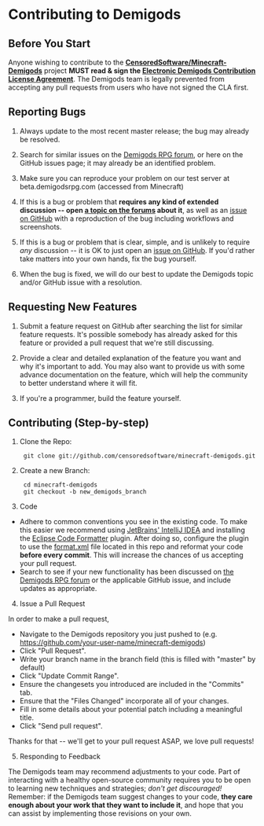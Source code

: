 # Contributing to Demigods

## Before You Start

Anyone wishing to contribute to the **[CensoredSoftware/Minecraft-Demigods](https://github.com/censoredsoftware/minecraft-demigods)** project **MUST read & sign the [Electronic Demigods Contribution License Agreement](https://docs.google.com/forms/d/1itO8qfkFwVMxvS5MIxYw5V4ZxPMYA4w9Y3ddlm0f7BI/viewform)**. The Demigods team is legally prevented from accepting any pull requests from users who have not signed the CLA first.

## Reporting Bugs

1. Always update to the most recent master release; the bug may already be resolved.

2. Search for similar issues on the [Demigods RPG forum][f], or here on the GitHub issues page; it may already be an identified problem.

3. Make sure you can reproduce your problem on our test server at beta.demigodsrpg.com (accessed from Minecraft)

4. If this is a bug or problem that **requires any kind of extended discussion -- open [a topic on the forums][f] about it**, as well as an [issue on GitHub](https://github.com/censoredsoftware/minecraft-demigods/issues) with a reproduction of the bug including workflows and screenshots.

5. If this is a bug or problem that is clear, simple, and is unlikely to require *any* discussion -- it is OK to just open an [issue on GitHub](https://github.com/censoredsoftware/minecraft-demigods/issues). If you'd rather take matters into your own hands, fix the bug yourself.

6. When the bug is fixed, we will do our best to update the Demigods topic and/or GitHub issue with a resolution.

## Requesting New Features

1. Submit a feature request on GitHub after searching the list for similar feature requests. It's possible somebody has already asked for this feature or provided a pull request that we're still discussing.

2. Provide a clear and detailed explanation of the feature you want and why it's important to add. You may also want to provide us with some advance documentation on the feature, which will help the community to better understand where it will fit.

3. If you're a programmer, build the feature yourself.

## Contributing (Step-by-step)

1. Clone the Repo:

        git clone git://github.com/censoredsoftware/minecraft-demigods.git

2. Create a new Branch:

        cd minecraft-demigods
        git checkout -b new_demigods_branch

3. Code
  * Adhere to common conventions you see in the existing code. To make this easier we recommend using [JetBrains' IntelliJ IDEA](www.jetbrains.com/idea) and installing the [Eclipse Code Formatter](http://plugins.jetbrains.com/plugin/6546) plugin. After doing so, configure the plugin to use the [format.xml](./format.xml) file located in this repo and reformat your code **before every commit**. This will increase the chances of us accepting your pull request.
  * Search to see if your new functionality has been discussed on [the Demigods RPG forum][f] or the applicable GitHub issue, and include updates as appropriate.

4. Issue a Pull Request

  In order to make a pull request,
  * Navigate to the Demigods repository you just pushed to (e.g. https://github.com/your-user-name/minecraft-demigods)
  * Click "Pull Request".
  * Write your branch name in the branch field (this is filled with "master" by default)
  * Click "Update Commit Range".
  * Ensure the changesets you introduced are included in the "Commits" tab.
  * Ensure that the "Files Changed" incorporate all of your changes.
  * Fill in some details about your potential patch including a meaningful title.
  * Click "Send pull request".

  Thanks for that -- we'll get to your pull request ASAP, we love pull requests!

5. Responding to Feedback

  The Demigods team may recommend adjustments to your code. Part of interacting with a healthy open-source community requires you to be open to learning new techniques and strategies; *don't get discouraged!* Remember: if the Demigods team suggest changes to your code, **they care enough about your work that they want to include it**, and hope that you can assist by implementing those revisions on your own.

[f]: http://forum.demigodsrpg.com/category/demigods-rpg-discussion/demigods-development
